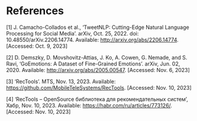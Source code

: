 # References

[1] J. Camacho-Collados et al., ‘TweetNLP: Cutting-Edge Natural Language Processing for Social Media’. arXiv, Oct. 25, 2022. doi: 10.48550/arXiv.2206.14774. Available: http://arxiv.org/abs/2206.14774. [Accessed: Oct. 9, 2023]

[2] D. Demszky, D. Movshovitz-Attias, J. Ko, A. Cowen, G. Nemade, and S. Ravi, ‘GoEmotions: A Dataset of Fine-Grained Emotions’. arXiv, Jun. 02, 2020. Available: http://arxiv.org/abs/2005.00547. [Accessed: Nov. 6, 2023]

[3] ‘RecTools’. MTS, Nov. 13, 2023. Available: https://github.com/MobileTeleSystems/RecTools. [Accessed: Nov. 10, 2023]

[4] ‘RecTools – OpenSource библиотека для рекомендательных систем’, Хабр, Nov. 10, 2023. Available: https://habr.com/ru/articles/773126/. [Accessed: Nov. 10, 2023]
